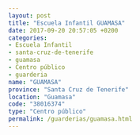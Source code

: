 ```yaml
---
layout: post
title: "Escuela Infantil GUAMASA"
date: 2017-09-20 20:57:05 +0200
categories:
- Escuela Infantil
- santa-cruz-de-tenerife
- guamasa
- Centro público
- guarderia
name: "GUAMASA"
province: "Santa Cruz de Tenerife"
location: "Guamasa"
code: "38016374"
type: "Centro público"
permalink: /guarderias/guamasa.html
---
```

